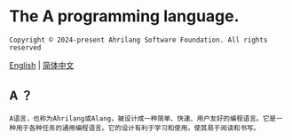 # The A programming language.

`Copyright © 2024-present Ahrilang Software Foundation. All rights reserved`

[English](./README.en.md) | [简体中文](./README.zh.md)

## A ？

`A语言，也称为Ahrilang或Alang，被设计成一种简单、快速、用户友好的编程语言。它是一种用于各种任务的通用编程语言。它的设计有利于学习和使用，使其易于阅读和书写。`
